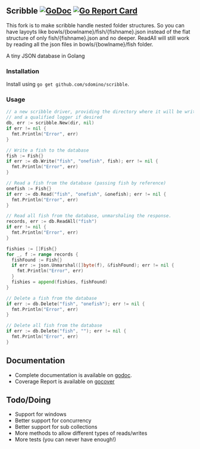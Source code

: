 Scribble [![GoDoc](https://godoc.org/github.com/boltdb/bolt?status.svg)](http://godoc.org/github.com/saberder/nestedScribble) [![Go Report Card](https://goreportcard.com/badge/github.com/saberder/nestedScribble)](https://goreportcard.com/report/github.com/saberder/nestedScribble)
--------
This fork is to make scribble handle nested folder structures.
So you can have layoyts like bowls/{bowlname}/fish/{fishname}.json instead of the flat structure of only fish/{fishname}.json and no deeper.
ReadAll will still work by reading all the json files in bowls/{bowlname}/fish folder.

A tiny JSON database in Golang

### Installation

Install using `go get github.com/sdomino/scribble`.

### Usage

```go
// a new scribble driver, providing the directory where it will be writing to,
// and a qualified logger if desired
db, err := scribble.New(dir, nil)
if err != nil {
  fmt.Println("Error", err)
}

// Write a fish to the database
fish := Fish{}
if err := db.Write("fish", "onefish", fish); err != nil {
  fmt.Println("Error", err)
}

// Read a fish from the database (passing fish by reference)
onefish := Fish{}
if err := db.Read("fish", "onefish", &onefish); err != nil {
  fmt.Println("Error", err)
}

// Read all fish from the database, unmarshaling the response.
records, err := db.ReadAll("fish")
if err != nil {
  fmt.Println("Error", err)
}

fishies := []Fish{}
for _, f := range records {
  fishFound := Fish{}
  if err := json.Unmarshal([]byte(f), &fishFound); err != nil {
    fmt.Println("Error", err)
  }
  fishies = append(fishies, fishFound)
}

// Delete a fish from the database
if err := db.Delete("fish", "onefish"); err != nil {
  fmt.Println("Error", err)
}

// Delete all fish from the database
if err := db.Delete("fish", ""); err != nil {
  fmt.Println("Error", err)
}
```

## Documentation
- Complete documentation is available on [godoc](http://godoc.org/github.com/sdomino/scribble).
- Coverage Report is available on [gocover](https://gocover.io/github.com/sdomino/scribble)

## Todo/Doing
- Support for windows
- Better support for concurrency
- Better support for sub collections
- More methods to allow different types of reads/writes
- More tests (you can never have enough!)
